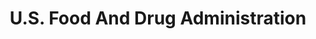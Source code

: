 ---
# This topic lives at
# https://digital.gov/topics/us-food-and-drug-administration

slug: "us-food-and-drug-administration"

# Topic Title
title: "U.S. Food And Drug Administration"

# description — keep it short and clear
summary: ""


# Weight
weight: 1

# For more information on managing topics,
# see https://github.com/GSA/digitalgov.gov/wiki
---